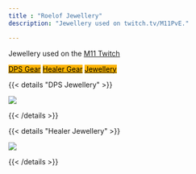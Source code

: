 ```yaml
---
title : "Roelof Jewellery"
description: "Jewellery used on twitch.tv/M11PvE."

---
```

Jewellery used on the <a href="https://twitch.tv/M11PvE" target="_blank">M11 Twitch</a>

 <a class="btn btn-primary btn-lg px-4 mb-2" style="color:black;background-color:#fdb402;" href="/roelof/dps"
        role="button">DPS Gear</a>
 <a class="btn btn-primary btn-lg px-4 mb-2" style="color:black;background-color:#fdb402;" href="/roelof/heals"
        role="button">Healer Gear</a>
 <a class="btn btn-primary btn-lg px-4 mb-2" style="color:black;background-color:#fdb402;" href="/roelof/jewellery"
        role="button">Jewellery</a>

{{< details "DPS Jewellery" >}}

<a href="/images/builds/roelof/dpsjewellery.png/" target="_blank"><img src="/images/builds/roelof/dpsjewellery.png/"></a>
    
{{< /details >}}

{{< details "Healer Jewellery" >}}

<a href="/images/builds/roelof/healjewellery.png/" target="_blank"><img src="/images/builds/roelof/healjewellery.png/"></a>
    
{{< /details >}}
